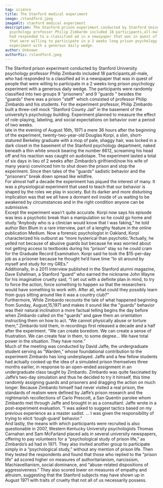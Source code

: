 ```yaml
---
tag: science
title: The Stanford medical experiment
image: /standford.jpeg
imageAlt: stanford medical experiment
description: The Stanford prison experiment conducted by Stanford University
  psychology professor Philip Zimbardo included 18 participants,all-male, who
  had responded to a classified ad in a newspaper that was in quest of people
  that were willing to participate in a 2 weeks long prison psychology
  experiment with a generous daily wedge.
author: Unknown
authorPic: /standford.jpeg
---
```

The Stanford prison experiment conducted by Stanford University psychology professor Philip Zimbardo included 18 participants,all-male, who had responded to a classified ad in a newspaper that was in quest of people that were willing to participate in a 2 weeks long prison psychology experiment with a generous daily wedge. The participants were randomly classified into two groups 9 "prisoners" and 9 "guards " besides the "guards" there was a prison "staff" which consisted of professor Philip Zimbardo and his students. For the experiment professor, Philip Zimbardo built a three-cell mock “Stanford County Jail” in the basement of the university’s psychology building. Experiment planned to measure the effect of role-playing, labeling, and social expectations on behavior over a period of two weeks.\
late in the evening of August 16th, 1971 a mere 36 hours after the beginning of the experiment, twenty-two-year-old Douglas Korpi, a slim, short-statured Berkeley graduate with a mop of pale, shaggy hair, was locked in a dark closet in the basement of the Stanford psychology department, naked beneath a thin white smock bearing the number 8612, screaming his head off and his reaction was caught on audiotape. The experiment lasted a total of six days in lieu of 2 weeks after Zimbardo’s girlfriend(now his wife of many years) convinced him to shut down the prison and stop the experiment. Since then tales of the "guards" sadistic behavior and the "prisoners" break down spread like wildfire.\
For almost half a decade the experiment has piqued the interest of many. It was a physiological experiment that used to teach that our behavior is shaped by the roles we play in society. But its darker and more disturbing implication was that we all have a dormant evil inside of us waiting to be awakened by circumstances and in the right condition anyone can be submissive.\
Except the experiment wasn't quite accurate. Korpi now says his episode was less a psychotic break than a manipulation so he could go home and study.“Anybody who is a clinician would know that I was faking,” he told author Ben Blum in a rare interview, part of a lengthy feature in the online publication Medium. Now a forensic psychologist in Oakland, Korpi characterized his outburst as “more hysterical than psychotic.”Actually, he yelled not because of abusive guards but because he was worried about not getting access to textbooks during his “prison” stay so he could cram for the Graduate Record Examination. Korpi said he took the $15-per-day job as a prisoner because he thought he’d have time “to sit around by myself and study for my GREs.”\
Additionally, In a 2011 interview published in the Stanford alumni magazine, Dave Eshelman, a Stanford “guard” who earned the nickname John Wayne for his imaginative cruelty said, “I set out with a definite plan in mind, to try to force the action, force something to happen so that the researchers would have something to work with. After all, what could they possibly learn from guys sitting around like it was a country club?”\
Furthermore, While Zimbardo recounts the tale of what happened beginning from Sunday, August,15,1971 and makes it sound like the "guards" behavior was their natural inclination a more factual telling begins the day before when Zimbardo called on the "guards" and gave them an orientation instructing them on how to act. “We cannot physically abuse or torture them,” Zimbardo told them, in recordings first released a decade and a half after the experiment. “We can create boredom. We can create a sense of frustration. We can create fear in them, to some degree… We have total power in the situation. They have none.”\
Much of the meeting was conducted by David Jaffe, the undergraduate student serving as “Warden,” whose foundational contribution to the experiment Zimbardo has long underplayed. Jaffe and a few fellow students had actually cooked up the idea of a simulated prison themselves three months earlier, in response to an open-ended assignment in an undergraduate class taught by Zimbardo. Zimbardo was quite fascinated by Jaffe’s two-day simulation and thus he decided to try it himself, this time randomly assigning guards and prisoners and dragging the action on much longer. Because Zimbardo himself had never visited a real prison, the standards of realism were defined by Jaffe’s prison research and the nightmarish recollections of Carlo Prescott, a San Quentin parolee whom Zimbardo met through Jaffe and brought in as a consultant. Jaffe wrote in a post-experiment evaluation. “I was asked to suggest tactics based on my previous experience as a master sadist. … I was given the responsibility of trying to elicit ‘tough-guard’ behavior.”\
And lastly, the means with which participants were recruited is also questionable in 2007, Western Kentucky University psychologists Thomas Carnahan and Sam McFarland placed ads in several university newspapers, offering to pay volunteers for a “psychological study of prison life,” as Zimbardo’s ad had in 1971. They also invited another group to participate simply in a “psychological study,” without any mention of prison life. Then they tested the respondents and found that those who replied to the “prison life” ad scored higher on measures of authoritarianism, narcissism, Machiavellianism, social dominance, and “abuse-related dispositions of aggressiveness.” They also scored lower on measures of empathy and altruism, suggesting that the Stanford subjects may have shown up in August 1971 with traits of cruelty that not all of us necessarily possess.